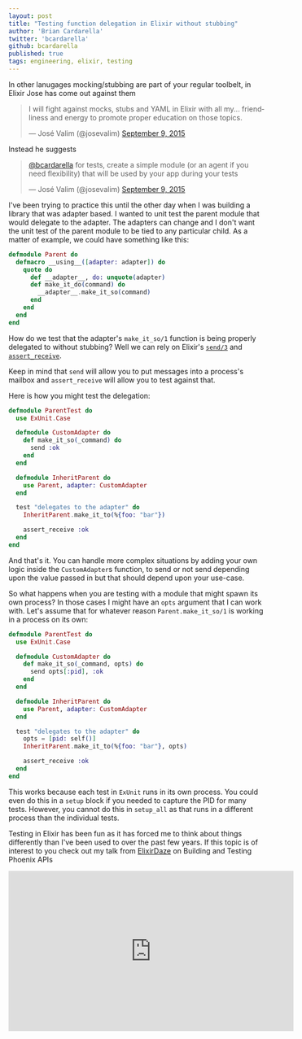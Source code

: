 ```yaml
---
layout: post
title: "Testing function delegation in Elixir without stubbing"
author: 'Brian Cardarella'
twitter: 'bcardarella'
github: bcardarella
published: true
tags: engineering, elixir, testing
---
```


In other lanugages mocking/stubbing are part of your regular toolbelt, in Elixir Jose has
come out against them 

<blockquote class="twitter-tweet" data-lang="en"><p lang="en" dir="ltr">I will fight against mocks, stubs and YAML in Elixir with all my... friendliness and energy to promote proper education on those topics.</p>&mdash; José Valim (@josevalim) <a href="https://twitter.com/josevalim/status/641617411242913792">September 9, 2015</a></blockquote>
<script async src="//platform.twitter.com/widgets.js" charset="utf-8"></script>

Instead he suggests

<blockquote class="twitter-tweet" data-lang="en"><p lang="en" dir="ltr"><a href="https://twitter.com/bcardarella">@bcardarella</a> for tests, create a simple module (or an agent if you need flexibility) that will be used by your app during your tests</p>&mdash; José Valim (@josevalim) <a href="https://twitter.com/josevalim/status/641619543543152640">September 9, 2015</a></blockquote>
<script async src="//platform.twitter.com/widgets.js" charset="utf-8"></script>

I've been trying to practice this until the other day when I was
building a library that was adapter based. I wanted to unit test the
parent module that would delegate to the adapter. The adapters can
change and I don't want the unit test of the parent module to be tied to
any particular child. As a matter of example, we could have something
like this:

```elixir
defmodule Parent do
  defmacro __using__([adapter: adapter]) do
    quote do
      def __adapter__, do: unquote(adapter)
      def make_it_do(command) do
        __adapter__.make_it_so(command)
      end
    end
  end
end
```

How do we test that the adapter's `make_it_so/1` function is being
properly delegated to without stubbing? Well we can rely on Elixir's
[`send/3`][send] and [`assert_receive`][assert_receive].

Keep in mind that `send` will allow you to put messages into a process's
mailbox and `assert_receive` will allow you to test against that.

Here is how you might test the delegation:

```elixir
defmodule ParentTest do
  use ExUnit.Case

  defmodule CustomAdapter do
    def make_it_so(_command) do
      send :ok
    end
  end

  defmodule InheritParent do
    use Parent, adapter: CustomAdapter
  end

  test "delegates to the adapter" do
    InheritParent.make_it_to(%{foo: "bar"})

    assert_receive :ok
  end
end
```

And that's it. You can handle more complex situations by adding your own
logic inside the `CustomAdapter`s function, to send or not send
depending upon the value passed in but that should depend upon your
use-case.

So what happens when you are testing with a module that might spawn its
own process? In those cases I might have an `opts` argument that I can
work with. Let's assume that for whatever reason `Parent.make_it_so/1`
is working in a process on its own:

```elixir
defmodule ParentTest do
  use ExUnit.Case

  defmodule CustomAdapter do
    def make_it_so(_command, opts) do
      send opts[:pid], :ok
    end
  end

  defmodule InheritParent do
    use Parent, adapter: CustomAdapter
  end

  test "delegates to the adapter" do
    opts = [pid: self()]
    InheritParent.make_it_to(%{foo: "bar"}, opts)

    assert_receive :ok
  end
end
```

This works because each test in `ExUnit` runs in its own process. You
could even do this in a `setup` block if you needed to capture the PID
for many tests. However, you cannot do this in `setup_all` as that runs
in a different process than the individual tests.

Testing in Elixir has been fun as it has forced me to think about things
differently than I've been used to over the past few years. If this
topic is of interest to you check out my talk from [ElixirDaze][elixirdaze] on Building and Testing
Phoenix APIs

<iframe width="560" height="315"
src="https://www.youtube.com/embed/zoP-XFuWstw" frameborder="0"
allowfullscreen></iframe>

[ecto]: https://github.com/elixir-lang/ecto/blob/master/lib/ecto/repo.ex#L83-L100
[send]: http://elixir-lang.org/docs/stable/elixir/Process.html#send/3
[assert_receive]: http://elixir-lang.org/docs/stable/ex_unit/ExUnit.Assertions.html#assert_receive/3
[elixirdaze]: http://elixirdaze.com
